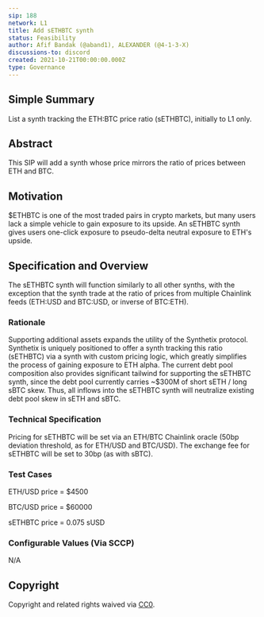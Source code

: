 ```yaml
---
sip: 188
network: L1
title: Add sETHBTC synth
status: Feasibility
author: Afif Bandak (@aband1), ALEXANDER (@4-1-3-X)
discussions-to: discord
created: 2021-10-21T00:00:00.000Z
type: Governance
---
```


<!--You can leave these HTML comments in your merged SIP and delete the visible duplicate text guides, they will not appear and may be helpful to refer to if you edit it again. This is the suggested template for new SIPs. Note that an SIP number will be assigned by an editor. When opening a pull request to submit your SIP, please use an abbreviated title in the filename, `sip-draft_title_abbrev.md`. The title should be 44 characters or less.-->

## Simple Summary

List a synth tracking the ETH:BTC price ratio (sETHBTC), initially to L1 only.

## Abstract

This SIP will add a synth whose price mirrors the ratio of prices between ETH and BTC. 

## Motivation

$ETHBTC is one of the most traded pairs in crypto markets, but many users lack a simple vehicle to gain exposure to its upside. An sETHBTC synth gives users one-click exposure to pseudo-delta neutral exposure to ETH's upside.

## Specification and Overview

The sETHBTC synth will function similarly to all other synths, with the exception that the synth trade at the ratio of prices from multiple Chainlink feeds (ETH:USD and BTC:USD, or inverse of BTC:ETH).

### Rationale

Supporting additional assets expands the utility of the Synthetix protocol. Synthetix is uniquely positioned to offer a synth tracking this ratio (sETHBTC) via a synth with custom pricing logic, which greatly simplifies the process of gaining exposure to ETH alpha. The current debt pool composition also provides significant tailwind for supporting the sETHBTC synth, since the debt pool currently carries ~$300M of short sETH / long sBTC skew. Thus, all inflows into the sETHBTC synth will neutralize existing debt pool skew in sETH and sBTC. 

### Technical Specification

Pricing for sETHBTC will be set via an ETH/BTC Chainlink oracle (50bp deviation threshold, as for ETH/USD and BTC/USD). The exchange fee for sETHBTC will be set to 30bp (as with sBTC). 

### Test Cases

<!--Test cases for an implementation are mandatory for SIPs but can be included with the implementation..-->
ETH/USD price = $4500

BTC/USD price = $60000

sETHBTC price = 0.075 sUSD



### Configurable Values (Via SCCP)

<!--Please list all values configurable via SCCP under this implementation.-->

N/A

## Copyright

Copyright and related rights waived via [CC0](https://creativecommons.org/publicdomain/zero/1.0/).
